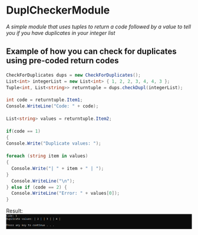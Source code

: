 # DuplCheckerModule
*A simple module that uses tuples to return a code followed by a value* 
*to tell you if you have duplicates in your integer list*

## Example of how you can check for duplicates using pre-coded return codes 

```cs
CheckForDuplicates dups = new CheckForDuplicates();
List<int> integerList = new List<int> { 1, 2, 2, 3, 4, 4, 3 };
Tuple<int, List<string>> returntuple = dups.checkDupl(integerList);

int code = returntuple.Item1;
Console.WriteLine("Code: " + code);

List<string> values = returntuple.Item2;

if(code == 1)
{
Console.Write("Duplicate values: ");

foreach (string item in values)
{
  Console.Write("| " + item + " | ");
}
  Console.WriteLine("\n");
} else if (code == 2) {
  Console.WriteLine("Error: " + values[0]);
}
```


Result:![GitHub Logo](result.png)
